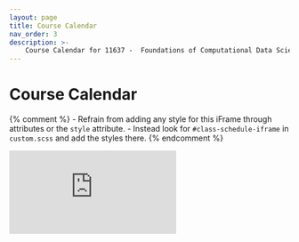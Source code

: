 ```yaml
---
layout: page
title: Course Calendar
nav_order: 3
description: >-
    Course Calendar for 11637 -  Foundations of Computational Data Science.
---
```


# Course Calendar

{% comment %}
    - Refrain from adding any style for this iFrame through attributes or the `style` attribute.
    - Instead look for `#class-schedule-iframe` in `custom.scss` and add the styles there.
{% endcomment %}

<iframe
    id="class-schedule-iframe"
    src="https://calendar.google.com/calendar/embed?height=600&wkst=1&bgcolor=%23ffffff&ctz=America%2FNew_York&mode=MONTH&showTitle=0&showNav=1&showDate=1&showPrint=0&showTabs=0&showCalendars=0&src=Y19ydG9obGYxY2FwdTA1Ym40NXJhcHV0b2x0c0Bncm91cC5jYWxlbmRhci5nb29nbGUuY29t&color=%23c2764f"
    frameborder="0"
    scrolling="no">
</iframe>